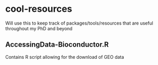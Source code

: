 # cool-resources
Will use this to keep track of packages/tools/resources that are useful throughout my PhD and beyond
## AccessingData-Bioconductor.R
Contains R script allowing for the download of GEO data
